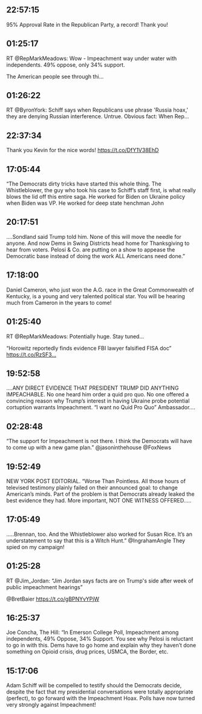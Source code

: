 ## 22:57:15
95% Approval Rate in the Republican Party, a record! Thank you!
## 01:25:17
RT @RepMarkMeadows: Wow - Impeachment way under water with independents. 49% oppose, only 34% support.

The American people see through thi…
## 01:26:22
RT @ByronYork: Schiff says when Republicans use phrase 'Russia hoax,' they are denying Russian interference. Untrue. Obvious fact: When Rep…
## 22:37:34
Thank you Kevin for the nice words! https://t.co/DfY1V38EhD
## 17:05:44
“The Democrats dirty tricks have started this whole thing. The Whistleblower, the guy who took his case to Schiff’s staff first, is what really blows the lid off this entire saga. He worked for Biden on Ukraine policy when Biden was VP. He worked for deep state henchman John
## 20:17:51
....Sondland said Trump told him. None of this will move the needle for anyone. And now Dems in Swing Districts head home for Thanksgiving to hear from voters. Pelosi &amp; Co. are putting on a show to appease the Democratic base instead of doing the work ALL Americans need done.”
## 17:18:00
Daniel Cameron, who just won the A.G. race in the Great Commonwealth of Kentucky, is a young and very talented political star. You will be hearing much from Cameron in the years to come!
## 01:25:40
RT @RepMarkMeadows: Potentially huge. Stay tuned... 

“Horowitz reportedly finds evidence FBI lawyer falsified FISA doc”
https://t.co/RzSF3…
## 19:52:58
....ANY DIRECT EVIDENCE THAT PRESIDENT TRUMP DID ANYTHING IMPEACHABLE. No one heard him order a quid pro quo. No one offered a convincing reason why Trump’s interest in having Ukraine probe potential cortuption warrants Impeachment. “I want no Quid Pro Quo” Ambassador....
## 02:28:48
“The support for Impeachment is not there. I think the Democrats will have to come up with a new game plan.” @jasoninthehouse @FoxNews
## 19:52:49
NEW YORK POST EDITORIAL. “Worse Than Pointless. All those hours of televised testimony plainly failed on their announced goal: to change American’s minds. Part of the problem is that Democrats already leaked the best evidence they had. More important, NOT ONE WITNESS OFFERED.....
## 17:05:49
.....Brennan, too. And the Whistleblower also worked for Susan Rice. It’s an understatement to say that this is a Witch Hunt.” @IngrahamAngle  They spied on my campaign!
## 01:25:28
RT @Jim_Jordan: “Jim Jordan says facts are on Trump's side after week of public impeachment hearings”

@BretBaier https://t.co/gBPNYvYPjW
## 16:25:37
Joe Concha, The Hill: “In Emerson College Poll, Impeachment among independents, 49% Oppose, 34% Support. You see why Pelosi is reluctant to go in with this. Dems have to go home and explain why they haven’t done something on Opioid crisis, drug prices, USMCA, the Border, etc.
## 15:17:06
Adam Schiff will be compelled to testify should the Democrats decide, despite the fact that my presidential conversations were totally appropriate (perfect), to go forward with the Impeachment Hoax. Polls have now turned very strongly against Impeachment!
